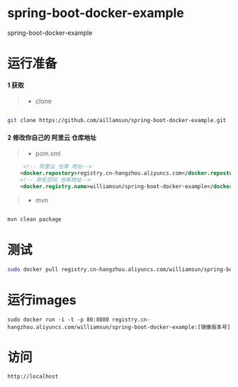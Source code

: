 # spring-boot-docker-example
spring-boot-docker-example



# 运行准备


#### 1 获取


> * clone

```bash 

git clone https://github.com/aillamsun/spring-boot-docker-example.git

```

#### 2 修改你自己的 阿里云 仓库地址

> * pom.xml

```xml
     <!-- 阿里云 仓库 地址-->
    <docker.repostory>registry.cn-hangzhou.aliyuncs.com</docker.repostory>
    <!-- 命名空间 仓库地址-->
    <docker.registry.name>williamsun/spring-boot-docker-example</docker.registry.name>    
```

> * mvn


```bash

mvn clean package

```

# 测试

```bash
sudo docker pull registry.cn-hangzhou.aliyuncs.com/williamsun/spring-boot-docker-example:[镜像版本号]
```

# 运行images

```base
sudo docker run -i -t -p 80:8080 registry.cn-hangzhou.aliyuncs.com/williamsun/spring-boot-docker-example:[镜像版本号]
```


# 访问
```base
http://localhost
```

